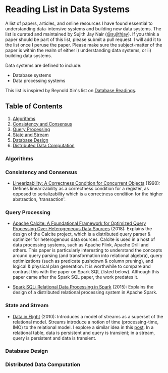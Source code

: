 # Reading List in Data Systems
A list of papers, articles, and online resources I have found essential to understanding data-intensive systems and building new data systems. The list is curated and maintained by Sujith Jay Nair ([@sujithjay](https://github.com/sujithjay/)). If you think a paper should be part of this list, please submit a pull request. I will add it to the list once I peruse the paper. Please make sure the subject-matter of the paper is within the realm of either i) understanding data systems, or ii) building data systems.

Data systems are defined to include:
- Database systems
- Data processing systems

This list is inspired by Reynold Xin's list on [Database Readings](https://github.com/rxin/db-readings).

## Table of Contents
1. [Algorithms](#Algorithms)
2. [Consistency and Consensus](#Consistency-and-Consensus)
3. [Query Processing](#Query-Processing)
4. [State and Stream](#State-and-Stream)
5. [Database Design](#Database-Design)
6. [Distributed Data Computation](#Distributed-Data-Computation)

### Algorithms

### Consistency and Consensus

- [Linearizability: A Correctness Condition for Concurrent Objects](http://courses.cs.vt.edu/~cs5204/fall07-kafura/Papers/TransactionalMemory/Linearizability.pdf) (1990): Defines linearizability as a correctness condition for a register, as opposed to serializability which is a correctness condition for the higher abstraction, 'transaction'.

### Query Processing

- [Apache Calcite: A Foundational Framework for Optimized Query Processing Over Heterogeneous Data Sources](https://arxiv.org/pdf/1802.10233.pdf) (2018): Explains the design of the Calcite project, which is a distributed query parser & optimizer for heterogenous data sources. Calcite is used in a host of data processing systems, such as Apache Flink, Apache Drill and others. This paper is particularly interesting to understand the concepts around query parsing (and transformation into relational algebra), query optimizations (such as predicate pushdown & column pruning), and logical & physical plan generation. It is worthwhile to compare and contrast this with the paper on Spark SQL (listed below). Although this paper came after the Spark SQL paper, the work predates it.

- [Spark SQL: Relational Data Processing in Spark](https://people.csail.mit.edu/matei/papers/2015/sigmod_spark_sql.pdf) (2015): Explains the design of a distributed relational processing system in Apache Spark.

### State and Stream
- [Data in Flight](http://citeseerx.ist.psu.edu/viewdoc/download?doi=10.1.1.462.4828&rep=rep1&type=pdf) (2010): Introduces a model of streams as a superset of the relational model. Streams introduce a notion of time (processing-time, IMO) to the relational model. I explore a similar idea in this [post](http://sujithjay.com/data-systems/A-Simple-Dichotomy-for-Modelling-Data-Intensive-Systems/). In a relational table, data is persistent and query is transient; in a stream, query is persistent and data is transient.

### Database Design

### Distributed Data Computation
